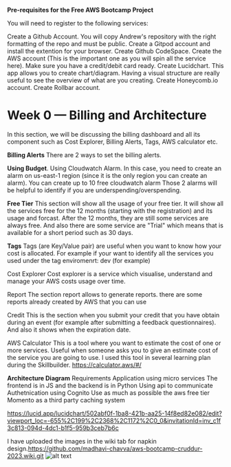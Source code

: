 **Pre-requisites for the Free AWS Bootcamp Project**

You will need to register to the following services:

Create a Github Account. You will copy Andrew's repository with the right formatting of the repo and must be public.
Create a Gitpod account and install the extention for your browser.
Create Github CodeSpace.
Create the AWS account (This is the important one as you will spin all the service here). Make sure you have a credit/debit card ready.
Create Lucidchart. This app allows you to create chart/diagram. Having a visual structure are really useful to see the overview of what are you creating.
Create Honeycomb.io account.
Create Rollbar account.


# Week 0 — Billing and Architecture
In this section, we will be discussing the billing dashboard and all its component such as Cost Explorer, Billing Alerts, Tags, AWS calculator etc.

**Billing Alerts**
There are 2 ways to set the billing alerts.

**Using Budget**.
Using Cloudwatch Alarm. In this case, you need to create an alarm on us-east-1 region (since it is the only region you can create an alarm). You can create up to 10 free cloudwatch alarm
Those 2 alarms will be helpful to identify if you are underspending/overspending.

**Free Tier**
This section will show all the usage of your free tier. It will show all the services free for the 12 months (starting with the registration) and its usage and forcast. After the 12 months, they are still some services are always free. And also there are some service are "Trial" which means that is available for a short period such as 30 days.

**Tags**
Tags (are Key/Value pair) are useful when you want to know how your cost is allocated. For example if your want to identify all the services you used under the tag enviromenrt: dev (for example)

Cost Explorer
Cost explorer is a service which visualise, understand and manage your AWS costs usage over time.

Report
The section report allows to generate reports. there are some reports already created by AWS that you can use

Credit
This is the section when you submit your credit that you have obtain during an event (for example after submitting a feedback questionnaires). And also it shows when the expiration date.

AWS Calculator
This is a tool where you want to estimate the cost of one or more services. Useful when someone asks you to give an estimate cost of the service you are going to use. I used this tool in several learning plan during the Skillbuilder. https://calculator.aws/#/

**Architecture Diagram**
Requirements
Application using micro services
The frontend is in JS and the backend is in Python
Using api to communicate
Authetnication using Cognito
Use as much as possible the aws free tier
Momento as a third party caching system

https://lucid.app/lucidchart/502abf0f-1ba8-421b-aa25-14f8ed82e082/edit?viewport_loc=-655%2C199%2C2368%2C1172%2C0_0&invitationId=inv_c1f3c813-094d-4dc1-b1f5-959b3ceb7b6c

I have uploaded the images in the wiki tab for napkin design.https://github.com/madhavi-chavva/aws-bootcamp-cruddur-2023.wiki.git
![alt text](https://lucid.app/lucidchart/502abf0f-1ba8-421b-aa25-14f8ed82e082/edit?beaconFlowId=FCB11375991CCCAA&invitationId=inv_c1f3c813-094d-4dc1-b1f5-959b3ceb7b6c&page=0_0#)
